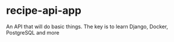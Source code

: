 # recipe-api-app
An API that will do basic things. The key is to learn Django, Docker, PostgreSQL and more
